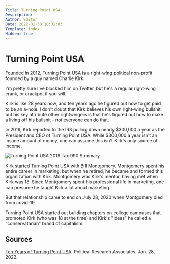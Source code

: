 ```yaml
---
Title: Turning Point USA
Description: 
Author: Editor
Date: 2022-01-30 10:31:03
Template: index
Hidden: true
---
```

# Turning Point USA
Founded in 2012, Turning Point USA is a right-wing political non-profit founded by a guy named Charlie Kirk.

I'm pretty sure I've blocked him on Twitter, but he's a regular right-wing crank, or crackpot if you will. 

Kirk is like 28 years now, and ten years ago he figured out how to get paid to be an a-hole. I don't doubt that Kirk believes his own right-wing bullshit, but his key attribute other rightwingers is that he's figured out how to make a living off his bullshit - not everyone can do that.

In 2019, Kirk reported to the IRS pulling down nearly $300,000 a year as the President and CEO of Turning Point USA. While $300,000 a year isn't an insane amount of money, one can assume this isn't Kirk's only source of income.

![Turning Point USA 2019 Tax 990 Summary](%assets_url%/turning-point-usa-2019-taxes.png)

Kirk started Turning Point USA with Bill Montgomery. Montgomery spent his entire career in marketing, but when he retired, he became and formed this organization with Kirk. Montgomery was Kirk's mentor, having met when Kirk was 18. Since Montgomery spent his professional life in marketing, one can presume he taught Kirk a lot about marketing.

But that relationship came to end on July 28, 2020 when Montgomery died from covid-19.

Turning Point USA started out building chapters on college campuses that promoted Kirk (who was 18 at the time) and Kirk's "ideas" he called a "conservatarian" brand of capitalism.

## Sources
[Ten Years of Turning Point USA](https://politicalresearch.org/2022/01/28/ten-years-turning-point-usa). Political Research Associates. Jan. 28, 2022.